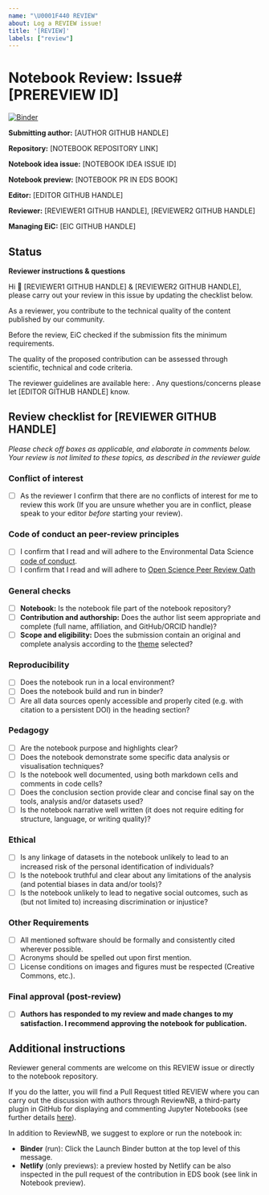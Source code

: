 ```yaml
---
name: "\U0001F440 REVIEW"
about: Log a REVIEW issue!
title: '[REVIEW]'
labels: ["review"]
---
```


# Notebook Review: Issue#[PREREVIEW ID]

<p align="left">
    <a href="https://notebooks.gesis.org/binder/v2/gh/eds-book-gallery/[NOTEBOOK NAME]/review?labpath=[NOTEBOOK NAME].ipynb">
        <img alt="Binder" src="https://mybinder.org/badge_logo.svg">
    </a>
</p>

**Submitting author:** [AUTHOR GITHUB HANDLE]

**Repository:** [NOTEBOOK REPOSITORY LINK]

**Notebook idea issue:** [NOTEBOOK IDEA ISSUE ID]

**Notebook preview:** [NOTEBOOK PR IN EDS BOOK]

**Editor:** [EDITOR GITHUB HANDLE]

**Reviewer:** [REVIEWER1 GITHUB HANDLE], [REVIEWER2 GITHUB HANDLE]

**Managing EiC:** [EIC GITHUB HANDLE]

## Status

**Reviewer instructions & questions**

Hi 👋 [REVIEWER1 GITHUB HANDLE] & [REVIEWER2 GITHUB HANDLE], please carry out your review in this issue by updating the checklist below. 

As a reviewer, you contribute to the technical quality of the content published by our community. 

Before the review, EiC checked if the submission fits the minimum requirements. 

The quality of the proposed contribution can be assessed through scientific, technical and code criteria. 

The reviewer guidelines are available here: <change-URL>. 
Any questions/concerns please let [EDITOR GITHUB HANDLE] know.

## Review checklist for [REVIEWER GITHUB HANDLE]

*Please check off boxes as applicable, and elaborate in comments below. 
Your review is not limited to these topics, as described in the reviewer guide*

### Conflict of interest
- [ ] As the reviewer I confirm that there are no conflicts of interest for me to review this work (If you are unsure whether you are in conflict, please speak to your editor _before_ starting your review).

### Code of conduct an peer-review principles
- [ ] I confirm that I read and will adhere to the Environmental Data Science [code of conduct](https://github.com/alan-turing-institute/environmental-ds-book/blob/master/CODE_OF_CONDUCT.md).
- [ ] I confirm that I read and will adhere to [Open Science Peer Review Oath](https://doi.org/10.12688/f1000research.5686.2) 

### General checks
- [ ] **Notebook:** Is the notebook file part of the notebook repository?
- [ ] **Contribution and authorship:** Does the author list seem appropriate and complete (full name, affiliation, and GitHub/ORCID handle)?
- [ ] **Scope and eligibility:** Does the submission contain an original and complete analysis according to the [theme](pb-about-aimsscope) selected?

### Reproducibility
- [ ] Does the notebook run in a local environment?
- [ ] Does the notebook build and run in binder?
- [ ] Are all data sources openly accessible and properly cited (e.g. with citation to a persistent DOI) in the heading section?

### Pedagogy
- [ ] Are the notebook purpose and highlights clear?
- [ ] Does the notebook demonstrate some specific data analysis or visualisation techniques?
- [ ] Is the notebook well documented, using both markdown cells and comments in code cells?
- [ ] Does the conclusion section provide clear and concise final say on the tools, analysis and/or datasets used?
- [ ] Is the notebook narrative well written (it does not require editing for structure, language, or writing quality)?

### Ethical
- [ ] Is any linkage of datasets in the notebook unlikely to lead to an increased risk of the personal identification of individuals?
- [ ] Is the notebook truthful and clear about any limitations of the analysis (and potential biases in data and/or tools)?
- [ ] Is the notebook unlikely to lead to negative social outcomes, such as (but not limited to) increasing discrimination or injustice?

### Other Requirements
- [ ] All mentioned software should be formally and consistently cited wherever possible.
- [ ] Acronyms should be spelled out upon first mention.
- [ ] License conditions on images and figures must be respected (Creative Commons, etc.).

### Final approval (post-review)

- [ ] **Authors has responded to my review and made changes to my satisfaction. I recommend approving the notebook for publication.**

## Additional instructions

Reviewer general comments are welcome on this REVIEW issue or directly to the notebook repository.

If you do the latter, you will find a Pull Request titled REVIEW where you can carry out the discussion with authors through ReviewNB, a third-party plugin in GitHub for displaying and commenting Jupyter Notebooks (see further details [here](https://edsbook.org/notebooks/about/notebooks-technologies.html#reviewnb)). 

In addition to ReviewNB, we suggest to explore or run the notebook in:
* **Binder** (run): Click the Launch Binder button at the top level of this message.
* **Netlify** (only previews): a preview hosted by Netlify can be also inspected in the pull request of the contribution in EDS book (see link in Notebook preview).